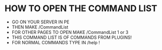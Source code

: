 # HOW TO OPEN THE COMMAND LIST
* GO ON YOUR SERVER IN PE
* THEN MAKE /CommandList
* FOR OTHER PAGES TO OPEN MAKE /CommandList 1 or 3
* THIS COMMAND LIST IS OF COMMANDS FROM PLUGINS!
* FOR NORMAL COMMANDS TYPE IN /help !
